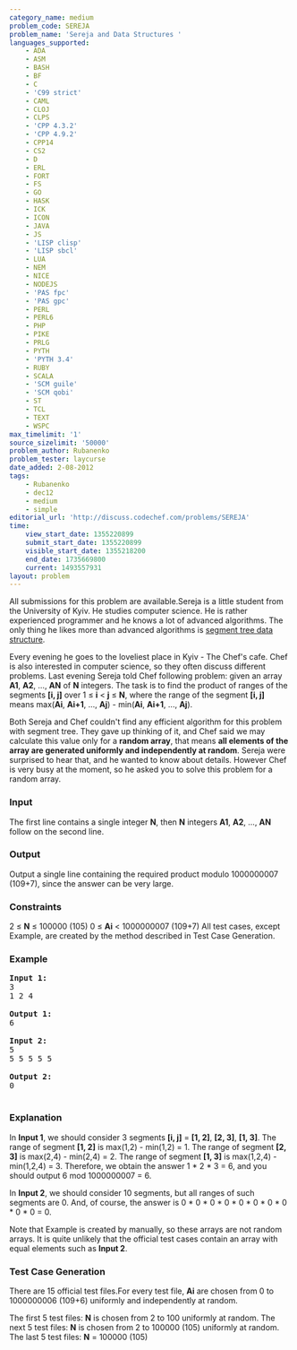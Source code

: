 ```yaml
---
category_name: medium
problem_code: SEREJA
problem_name: 'Sereja and Data Structures '
languages_supported:
    - ADA
    - ASM
    - BASH
    - BF
    - C
    - 'C99 strict'
    - CAML
    - CLOJ
    - CLPS
    - 'CPP 4.3.2'
    - 'CPP 4.9.2'
    - CPP14
    - CS2
    - D
    - ERL
    - FORT
    - FS
    - GO
    - HASK
    - ICK
    - ICON
    - JAVA
    - JS
    - 'LISP clisp'
    - 'LISP sbcl'
    - LUA
    - NEM
    - NICE
    - NODEJS
    - 'PAS fpc'
    - 'PAS gpc'
    - PERL
    - PERL6
    - PHP
    - PIKE
    - PRLG
    - PYTH
    - 'PYTH 3.4'
    - RUBY
    - SCALA
    - 'SCM guile'
    - 'SCM qobi'
    - ST
    - TCL
    - TEXT
    - WSPC
max_timelimit: '1'
source_sizelimit: '50000'
problem_author: Rubanenko
problem_tester: laycurse
date_added: 2-08-2012
tags:
    - Rubanenko
    - dec12
    - medium
    - simple
editorial_url: 'http://discuss.codechef.com/problems/SEREJA'
time:
    view_start_date: 1355220899
    submit_start_date: 1355220899
    visible_start_date: 1355218200
    end_date: 1735669800
    current: 1493557931
layout: problem
---
```

All submissions for this problem are available.Sereja is a little student from the University of Kyiv. He studies computer science. He is rather experienced programmer and he knows a lot of advanced algorithms. The only thing he likes more than advanced algorithms is [segment tree data structure](http://en.wikipedia.org/wiki/Segment_tree).

Every evening he goes to the loveliest place in Kyiv - The Chef's cafe. Chef is also interested in computer science, so they often discuss different problems. Last evening Sereja told Chef following problem: given an array **A1**, **A2**, ..., **AN** of **N** integers. The task is to find the product of ranges of the segments **\[i, j\]** over 1 ≤ **i** < **j** ≤ **N**, where the range of the segment **\[i, j\]** means max(**Ai**, **Ai+1**, ..., **Aj**) - min(**Ai**, **Ai+1**, ..., **Aj**).

Both Sereja and Chef couldn't find any efficient algorithm for this problem with segment tree. They gave up thinking of it, and Chef said we may calculate this value only for a **random array**, that means **all elements of the array are generated uniformly and independently at random**. Sereja were surprised to hear that, and he wanted to know about details. However Chef is very busy at the moment, so he asked you to solve this problem for a random array.

### Input

The first line contains a single integer **N**, then **N** integers **A1**, **A2**, ..., **AN** follow on the second line.

### Output

Output a single line containing the required product modulo 1000000007 (109+7), since the answer can be very large.

### Constraints

2 ≤ **N** ≤ 100000 (105)
0 ≤ **Ai** < 1000000007 (109+7)
All test cases, except Example, are created by the method described in Test Case Generation.

### Example

<pre>
<b>Input 1:</b>
3
1 2 4

<b>Output 1:</b>
6

<b>Input 2:</b>
5
5 5 5 5 5

<b>Output 2:</b>
0

</pre>
### Explanation

In **Input 1**, we should consider 3 segments **\[i, j\]** = **\[1, 2\]**, **\[2, 3\]**, **\[1, 3\]**.
 The range of segment **\[1, 2\]** is max(1,2) - min(1,2) = 1.
The range of segment **\[2, 3\]** is max(2,4) - min(2,4) = 2.
The range of segment **\[1, 3\]** is max(1,2,4) - min(1,2,4) = 3.
Therefore, we obtain the answer 1 \* 2 \* 3 = 6, and you should output 6 mod 1000000007 = 6.

In **Input 2**, we should consider 10 segments, but all ranges of such segments are 0. And, of course, the answer is 0 \* 0 \* 0 \* 0 \* 0 \* 0 \* 0 \* 0 \* 0 \* 0 = 0.

Note that Example is created by manually, so these arrays are not random arrays. It is quite unlikely that the official test cases contain an array with equal elements such as **Input 2**.

### Test Case Generation

There are 15 official test files.For every test file, **Ai** are chosen from 0 to 1000000006 (109+6) uniformly and independently at random.

The first 5 test files: **N** is chosen from 2 to 100 uniformly at random.
The next 5 test files: **N** is chosen from 2 to 100000 (105) uniformly at random.
The last 5 test files: **N** = 100000 (105)
